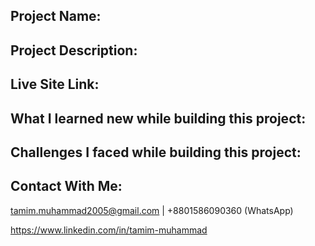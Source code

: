 ## Project Name: 

## Project Description:  

## Live Site Link:

## What I learned new while building this project:

## Challenges I faced while building this project:

## Contact With Me: 

tamim.muhammad2005@gmail.com | +8801586090360 (WhatsApp)  

https://www.linkedin.com/in/tamim-muhammad
